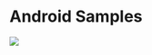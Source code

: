 # Android Samples

<img src="https://upload.wikimedia.org/wikipedia/commons/thumb/1/1e/SITIO-EN-CONSTRUCCION.jpg/1200px-SITIO-EN-CONSTRUCCION.jpg"/>
